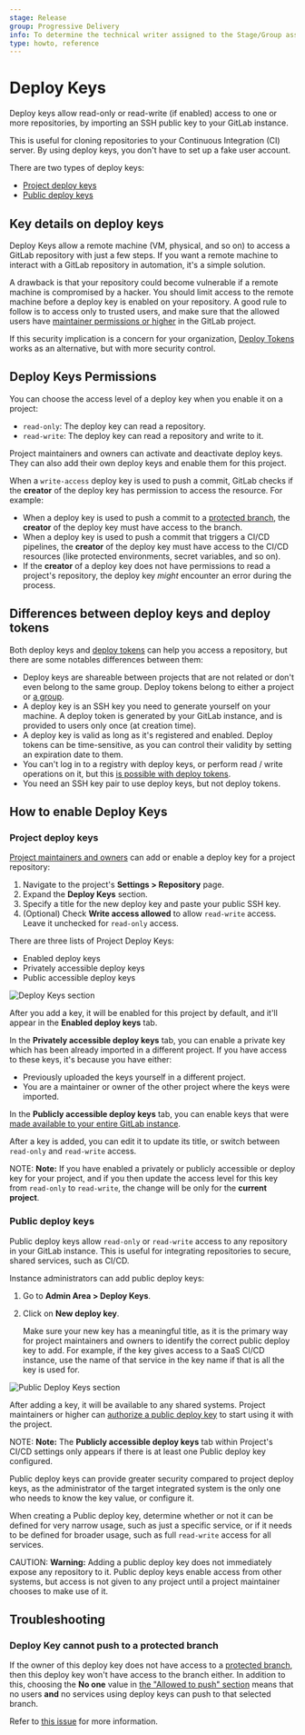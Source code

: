 ```yaml
---
stage: Release
group: Progressive Delivery
info: To determine the technical writer assigned to the Stage/Group associated with this page, see https://about.gitlab.com/handbook/engineering/ux/technical-writing/#assignments
type: howto, reference
---
```


# Deploy Keys

Deploy keys allow read-only or read-write (if enabled) access to one or
more repositories, by importing an SSH public key to your GitLab instance.

This is useful for cloning repositories to your Continuous
Integration (CI) server. By using deploy keys, you don't have to set up a
fake user account.

There are two types of deploy keys:

- [Project deploy keys](#project-deploy-keys)
- [Public deploy keys](#public-deploy-keys)

## Key details on deploy keys

Deploy Keys allow a remote machine (VM, physical, and so on) to access a GitLab
repository with just a few steps. If you want a remote machine to interact with a GitLab
repository in automation, it's a simple solution.

A drawback is that your repository could become vulnerable if a remote machine is compromised
by a hacker. You should limit access to the remote machine before a deploy key is
enabled on your repository. A good rule to follow is to access only to trusted users,
and make sure that the allowed users have [maintainer permissions or higher](../../permissions.md)
in the GitLab project.

If this security implication is a concern for your organization,
[Deploy Tokens](../deploy_tokens/index.md) works as an alternative, but with more
security control.

## Deploy Keys Permissions

You can choose the access level of a deploy key when you enable it on a project:

- `read-only`: The deploy key can read a repository.
- `read-write`: The deploy key can read a repository and write to it.

Project maintainers and owners can activate and deactivate deploy keys.
They can also add their own deploy keys and enable them for this project.

When a `write-access` deploy key is used to push a commit, GitLab checks if
the **creator** of the deploy key has permission to access the resource. For example:

- When a deploy key is used to push a commit to a [protected branch](../protected_branches.md),
  the **creator** of the deploy key must have access to the branch.
- When a deploy key is used to push a commit that triggers a CI/CD pipelines, the **creator** of
  the deploy key must have access to the CI/CD resources (like protected environments, secret variables, and so on).
- If the **creator** of a deploy key does not have permissions to read a project's
  repository, the deploy key _might_ encounter an error during the process.

## Differences between deploy keys and deploy tokens

Both deploy keys and [deploy tokens](../deploy_tokens/index.md#deploy-tokens) can
help you access a repository, but there are some notables differences between them:

- Deploy keys are shareable between projects that are not related or don't even
  belong to the same group. Deploy tokens belong to either a project or
  [a group](../deploy_tokens/index.md#group-deploy-token).
- A deploy key is an SSH key you need to generate yourself on your machine. A deploy
  token is generated by your GitLab instance, and is provided to users only once
  (at creation time).
- A deploy key is valid as long as it's registered and enabled. Deploy tokens can
  be time-sensitive, as you can control their validity by setting an expiration date to them.
- You can't log in to a registry with deploy keys, or perform read / write operations
  on it, but this [is possible with deploy tokens](../deploy_tokens/index.md#gitlab-deploy-token).
- You need an SSH key pair to use deploy keys, but not deploy tokens.

## How to enable Deploy Keys

### Project deploy keys

[Project maintainers and owners](../../permissions.md#project-members-permissions)
can add or enable a deploy key for a project repository:

1. Navigate to the project's **Settings > Repository** page.
1. Expand the **Deploy Keys** section.
1. Specify a title for the new deploy key and paste your public SSH key.
1. (Optional) Check **Write access allowed** to allow `read-write` access. Leave it unchecked for `read-only` access.

There are three lists of Project Deploy Keys:

- Enabled deploy keys
- Privately accessible deploy keys
- Public accessible deploy keys

![Deploy Keys section](img/deploy_keys_v13_0.png)

After you add a key, it will be enabled for this project by default, and it'll appear
in the **Enabled deploy keys** tab.

In the **Privately accessible deploy keys** tab, you can enable a private key which
has been already imported in a different project. If you have access to these keys,
it's because you have either:

- Previously uploaded the keys yourself in a different project.
- You are a maintainer or owner of the other project where the keys were imported.

In the **Publicly accessible deploy keys** tab, you can enable
keys that were [made available to your entire GitLab instance](#public-deploy-keys).

After a key is added, you can edit it to update its title, or switch between `read-only`
and `read-write` access.

NOTE: **Note:**
If you have enabled a privately or publicly accessible or deploy key for your
project, and if you then update the access level for this key from `read-only` to
`read-write`, the change will be only for the **current project**.

### Public deploy keys

Public deploy keys allow `read-only` or `read-write`
access to any repository in your GitLab instance. This is useful for integrating
repositories to secure, shared services, such as CI/CD.

Instance administrators can add public deploy keys:

1. Go to **Admin Area > Deploy Keys**.
1. Click on **New deploy key**.

   Make sure your new key has a meaningful title, as it is the primary way for project
   maintainers and owners to identify the correct public deploy key to add. For example,
   if the key gives access to a SaaS CI/CD instance, use the name of that service
   in the key name if that is all the key is used for.

![Public Deploy Keys section](img/public_deploy_key_v13_0.png)

After adding a key, it will be available to any shared systems. Project maintainers
or higher can [authorize a public deploy key](#project-deploy-keys) to start using it with the project.

NOTE: **Note:**
The **Publicly accessible deploy keys** tab within Project's CI/CD settings only appears
if there is at least one Public deploy key configured.

Public deploy keys can provide greater security compared to project deploy keys, as
the administrator of the target integrated system is the only one who needs to know the key value,
or configure it.

When creating a Public deploy key, determine whether or not it can be defined for
very narrow usage, such as just a specific service, or if it needs to be defined for
broader usage, such as full `read-write` access for all services.

CAUTION: **Warning:**
Adding a public deploy key does not immediately expose any repository to it. Public
deploy keys enable access from other systems, but access is not given to any project
until a project maintainer chooses to make use of it.

## Troubleshooting

### Deploy Key cannot push to a protected branch

If the owner of this deploy key does not have access to a [protected
branch](../protected_branches.md), then this deploy key won't have access to
the branch either. In addition to this, choosing the **No one** value in
[the "Allowed to push" section](../protected_branches.md#configuring-protected-branches)
means that no users **and** no services using deploy keys can push to that selected branch.

Refer to [this issue](https://gitlab.com/gitlab-org/gitlab/-/issues/30769) for more information.
